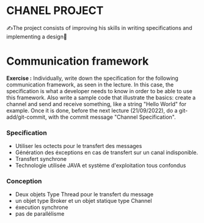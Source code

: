 # CHANEL PROJECT
✍The project consists of improving his skills in writing specifications and implementing a design💪

#	Communication framework
**Exercise :** Individually, write down the specification for the following
communication framework, as seen in the lecture. 
In this case, the specification is what a developer needs to know in order to be
able to use this framework.
Also write a sample code that illustrate the basics: create a channel and send 
and receive something, like a string "Hello World" for example.
Once it is done, before the next lecture (21/09/2022),
do a git-add/git-commit, with the commit message "Channel Specification".

### Specification

 - Utiliser les octects pour le transfert des messages
 - Génération des éxceptions en cas de transfert sur un canal indisponible.
 - Transfert synchrone
 - Technologie utilisée JAVA et système d'exploitation tous confondus

### Conception

 - Deux objets Type Thread pour le transfert du message
 - un objet type Broker et un objet statique type Channel
 - éxecution synchrone
 - pas de parallélisme
